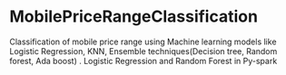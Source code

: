 # MobilePriceRangeClassification
Classification of mobile price range using Machine learning models like Logistic Regression, KNN, Ensemble techniques(Decision tree, Random forest, Ada boost) . Logistic Regression and Random Forest in Py-spark
